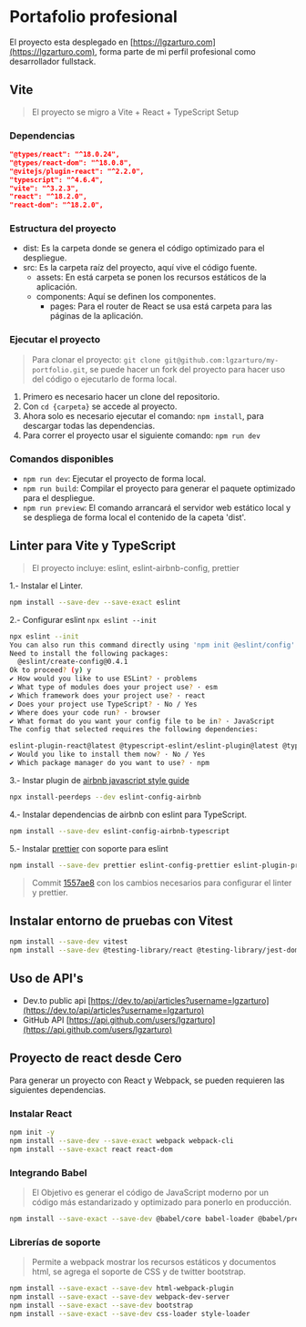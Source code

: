 # Portafolio profesional

El proyecto esta desplegado en [https://lgzarturo.com](https://lgzarturo.com), forma parte de mi perfil profesional como desarrollador fullstack.

## Vite

> El proyecto se migro a Vite + React + TypeScript Setup

### Dependencias

```json
"@types/react": "^18.0.24",
"@types/react-dom": "^18.0.8",
"@vitejs/plugin-react": "^2.2.0",
"typescript": "^4.6.4",
"vite": "^3.2.3",
"react": "^18.2.0",
"react-dom": "^18.2.0",
```

### Estructura del proyecto

- dist: Es la carpeta donde se genera el código optimizado para el despliegue.
- src: Es la carpeta raíz del proyecto, aquí vive el código fuente.
  - assets: En está carpeta se ponen los recursos estáticos de la aplicación.
  - components: Aquí se definen los componentes.
    - pages: Para el router de React se usa está carpeta para las páginas de la aplicación.

### Ejecutar el proyecto

> Para clonar el proyecto: `git clone git@github.com:lgzarturo/my-portfolio.git`, se puede hacer un fork del proyecto para hacer uso del código o ejecutarlo de forma local.

1. Primero es necesario hacer un clone del repositorio.
2. Con `cd {carpeta}` se accede al proyecto.
3. Ahora solo es necesario ejecutar el comando: `npm install`, para descargar todas las dependencias.
4. Para correr el proyecto usar el siguiente comando: `npm run dev`

### Comandos disponibles

- `npm run dev`: Ejecutar el proyecto de forma local.
- `npm run build`: Compilar el proyecto para generar el paquete optimizado para el despliegue.
- `npm run preview`: El comando arrancará el servidor web estático local y se despliega de forma local el contenido de la capeta 'dist'.

## Linter para Vite y TypeScript

> El proyecto incluye: eslint, eslint-airbnb-config, prettier

1.- Instalar el Linter.

```bash
npm install --save-dev --save-exact eslint
```

2.- Configurar eslint `npx eslint --init`

```bash
npx eslint --init
You can also run this command directly using 'npm init @eslint/config'.
Need to install the following packages:
  @eslint/create-config@0.4.1
Ok to proceed? (y) y
✔ How would you like to use ESLint? · problems
✔ What type of modules does your project use? · esm
✔ Which framework does your project use? · react
✔ Does your project use TypeScript? · No / Yes
✔ Where does your code run? · browser
✔ What format do you want your config file to be in? · JavaScript
The config that selected requires the following dependencies:

eslint-plugin-react@latest @typescript-eslint/eslint-plugin@latest @typescript-eslint/parser@latest
✔ Would you like to install them now? · No / Yes
✔ Which package manager do you want to use? · npm
```

3.- Instar plugin de [airbnb javascript style guide](https://airbnb.io/javascript/react/)

```bash
npx install-peerdeps --dev eslint-config-airbnb
```

4.- Instalar dependencias de airbnb con eslint para TypeScript.

```bash
npm install --save-dev eslint-config-airbnb-typescript
```

5.- Instalar [prettier](https://prettier.io) con soporte para eslint

```bash
npm install --save-dev prettier eslint-config-prettier eslint-plugin-prettier
```

> Commit [1557ae8](https://github.com/lgzarturo/my-portfolio/commit/1557ae838e54127973ad8570d6400e32bacd4314) con los cambios necesarios para configurar el linter y prettier.

## Instalar entorno de pruebas con Vitest

```bash
npm install --save-dev vitest
npm install --save-dev @testing-library/react @testing-library/jest-dom
```

## Uso de API's

- Dev.to public api [https://dev.to/api/articles?username=lgzarturo](https://dev.to/api/articles?username=lgzarturo)
- GitHub API [https://api.github.com/users/lgzarturo](https://api.github.com/users/lgzarturo)

## Proyecto de react desde Cero

Para generar un proyecto con React y Webpack, se pueden requieren las siguientes dependencias.

### Instalar React

```bash
npm init -y
npm install --save-dev --save-exact webpack webpack-cli
npm install --save-exact react react-dom
```

### Integrando Babel

> El Objetivo es generar el código de JavaScript moderno por un código más estandarizado y optimizado para ponerlo en producción.

```bash
npm install --save-exact --save-dev @babel/core babel-loader @babel/preset-env @babel/preset-react
```

### Librerías de soporte

> Permite a webpack mostrar los recursos estáticos y documentos html, se agrega el soporte de CSS y de twitter bootstrap.

```bash
npm install --save-exact --save-dev html-webpack-plugin
npm install --save-exact --save-dev webpack-dev-server
npm install --save-exact --save-dev bootstrap
npm install --save-exact --save-dev css-loader style-loader
```

